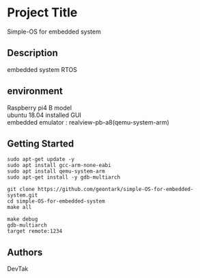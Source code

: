 # Project Title
Simple-OS for embedded system

## Description

embedded system RTOS 

## environment
 Raspberry pi4 B model  
 ubuntu 18.04 installed GUI  
 embedded emulator : realview-pb-a8(qemu-system-arm)  

## Getting Started
  ```
  sudo apt-get update -y  
  sudo apt install gcc-arm-none-eabi  
  sudo apt install qemu-system-arm  
  sudo apt-get install -y gdb-multiarch  
  
  git clone https://github.com/geontark/simple-OS-for-embedded-system.git  
  cd simple-OS-for-embedded-system 
  make all 
  
  make debug  
  gdb-multiarch  
  target remote:1234  
  ```

## Authors

DevTak
